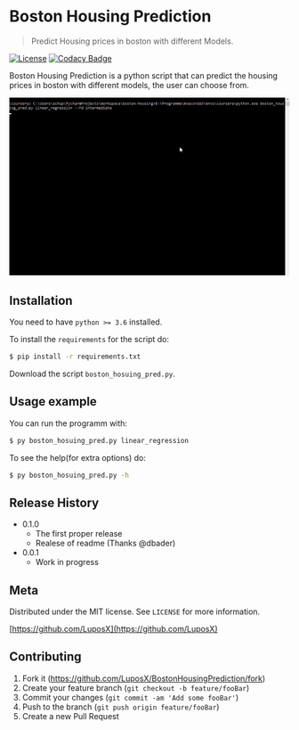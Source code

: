 # Boston Housing Prediction
> Predict Housing prices in boston with different Models.   
  
[![License][license-badge]][license-url]
[![Codacy Badge][codacy-badge]][codacy-url]

Boston Housing Prediction is a python script that can predict the housing prices in boston with different models, the user can choose from.  

![header](res/img/script_preview_scaled.gif)

## Installation
You need to have `python >= 3.6` installed.

To install the `requirements` for the script do:  

```sh
$ pip install -r requirements.txt
```
Download the script `boston_hosuing_pred.py`.

## Usage example

You can run the programm with:
```sh
$ py boston_hosuing_pred.py linear_regression
```  
To see the help(for extra options) do:
```sh
$ py boston_hosuing_pred.py -h
```  

<!--_For more examples and usage, please refer to the [Wiki][wiki]._-->

## Release History

* 0.1.0
    * The first proper release
    * Realese of readme (Thanks @dbader)
* 0.0.1
    * Work in progress

## Meta

<!--Your Name – [@YourTwitter](https://twitter.com/dbader_org) – YourEmail@example.com-->

Distributed under the MIT license. See ``LICENSE`` for more information.

[https://github.com/LuposX](https://github.com/LuposX)

## Contributing

1. Fork it (<https://github.com/LuposX/BostonHousingPrediction/fork>)
2. Create your feature branch (`git checkout -b feature/fooBar`)
3. Commit your changes (`git commit -am 'Add some fooBar'`)
4. Push to the branch (`git push origin feature/fooBar`)
5. Create a new Pull Request

<!-- Markdown link & img dfn's -->
[codacy-badge]: https://api.codacy.com/project/badge/Grade/089e59afa6a44e629b1267f8abaad038
[codacy-url]:https://app.codacy.com/manual/LuposX/BostonHousingPrediction/dashboard
[license-badge]: https://img.shields.io/github/license/LuposX/sentdex_fixed_market_stock
[license-url]: https://github.com/LuposX/BostonHousingPrediction/blob/master/LICENSE
